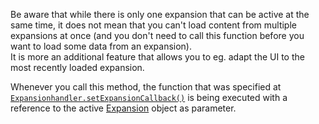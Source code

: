 Be aware that while there is only one expansion that can be active at the same time, it does not mean that you can't load content from multiple expansions at once (and you don't need to call this function before you want to load some data from an expansion).  
It is more an additional feature that allows you to eg. adapt the UI to the most recently loaded expansion.

Whenever you call this method, the function that was specified at [`Expansionhandler.setExpansionCallback()`](/scripting/scripting-api/expansionhandler#setexpansioncallback) is being executed with a reference to the active [Expansion](/scripting/scripting-api/expansion) object as parameter.